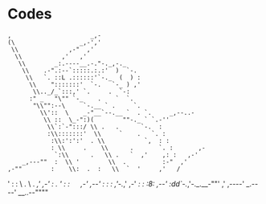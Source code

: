 Codes
=======

    ,                      _,-
    (\                  _,-','
     \\              ,-"  ,'
      \\           ,'   ,'
       \\        _:.----__.-."-._,-._
        \\    .-".:--`:::::.:.:'  )  `-.
         \\   `. ::L .::::::'`-._  (  ) :
          \\    ":::::::'  `-.   `-_ ) ,'
           \\.._/_`:::,' `.     .  `-:
          :" _   "\"" `-_    .    `  `.
           "\\"":--\     `-.__ ` .     `.
             \\'::  \    _-"__`--.__ `  . `.     _,--..-
              \\ ::  \_-":)(        ""-._ ` `.-''
               \\`:`-":::/ \\ .   .      `-.  :
               :\\:::::::'  \\     `    .   `. :
                :\\:':':'  . \\           `,  : :
                : \\     .    \\      .       `. :       ,-
                 `:\\      .   \\ .   `  ,'    ,: :   ,-'
        _,---""  :  \\ '        \\  .          :-"  ,'
    ,-""        :    \\:  .  :   \\  `  '     ,'   /
   '            :  :  \       .   \\   .   _,'  ,-'
                :  .   '       :   :`   `,-' ,--'
                :     :   :      ,'-._,' ,-'
                _:     :        :8:  ,--'
                :dd`-._,'-._.__-""' ,'
                            ,----'
                      _.----'
            __..--""""
